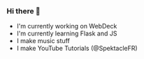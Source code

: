 ### Hi there 👋

- I'm currently working on WebDeck
- I'm currently learning Flask and JS
- I make music stuff
- I make YouTube Tutorials (@SpektacleFR)

<!--
**SpektacleFR/SpektacleFR** is a ✨ _special_ ✨ repository because its `README.md` (this file) appears on your GitHub profile.

Here are some ideas to get you started:

- 🔭 I’m currently working on ...
- 🌱 I’m currently learning ...
- 👯 I’m looking to collaborate on ...
- 🤔 I’m looking for help with ...
- 💬 Ask me about ...
- 📫 How to reach me: ...
- 😄 Pronouns: ...
- ⚡ Fun fact: ...
-->
